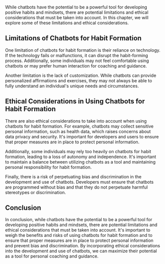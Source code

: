 
While chatbots have the potential to be a powerful tool for developing positive habits and mindsets, there are potential limitations and ethical considerations that must be taken into account. In this chapter, we will explore some of these limitations and ethical considerations.

Limitations of Chatbots for Habit Formation
-------------------------------------------

One limitation of chatbots for habit formation is their reliance on technology. If the technology fails or malfunctions, it can disrupt the habit-forming process. Additionally, some individuals may not feel comfortable using chatbots or may prefer human interaction for coaching and guidance.

Another limitation is the lack of customization. While chatbots can provide personalized affirmations and exercises, they may not always be able to fully understand an individual's unique needs and circumstances.

Ethical Considerations in Using Chatbots for Habit Formation
------------------------------------------------------------

There are also ethical considerations to take into account when using chatbots for habit formation. For example, chatbots may collect sensitive personal information, such as health data, which raises concerns about data privacy and security. It's important for developers and users to ensure that proper measures are in place to protect personal information.

Additionally, some individuals may rely too heavily on chatbots for habit formation, leading to a loss of autonomy and independence. It's important to maintain a balance between utilizing chatbots as a tool and maintaining personal responsibility for habit formation.

Finally, there is a risk of perpetuating bias and discrimination in the development and use of chatbots. Developers must ensure that chatbots are programmed without bias and that they do not perpetuate harmful stereotypes or discrimination.

Conclusion
----------

In conclusion, while chatbots have the potential to be a powerful tool for developing positive habits and mindsets, there are potential limitations and ethical considerations that must be taken into account. It's important to weigh the benefits and risks of using chatbots for habit formation and to ensure that proper measures are in place to protect personal information and prevent bias and discrimination. By incorporating ethical considerations into the development and use of chatbots, we can maximize their potential as a tool for personal coaching and guidance.

